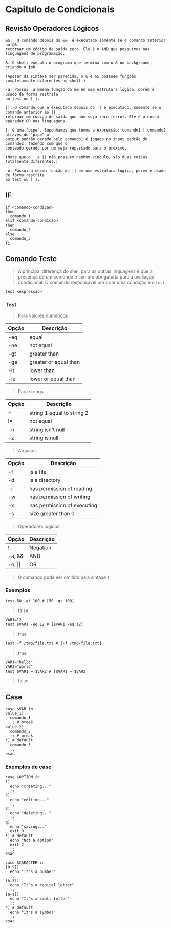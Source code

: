 # Capitulo de Condicionais
## Revisão Operadores Lógicos
``` shell 
&&:  O comando depois do &&  é executado somente se o comando anterior ao && 
retornar um código de saída zero. Ele é o AND que possuímos nas linguagens de programação.

&: O shell executa o programa que termina com o & no background, criando o job.

(Apesar da sintaxe ser parecida, o & e && possuem funções completamente diferentes no shell.)

-a: Possui  a mesma função do && em uma estrutura lógica, porém é usado de forma restrita 
ao test ou [ ].

||: O comando que é executado depois do || é executado, somente se o comando anterior ao || 
retornar um código de saída que não seja zero (erro). Ele é o nosso operador OR nas linguagens.

|: é uma "pipe". Suponhamos que temos a expressão: comando1 | comando2 através do "pipe" o 
output padrão gerado pelo comando1 é jogado no input padrão do comando2, fazendo com que o 
conteúdo gerado por um seja repassado para o próximo.

(Note que o | e || não possuem nenhum vínculo, são duas coisas totalmente diferentes.)

-o: Possui a mesma função do || em uma estrutura lógica, porém é usado de forma restrita 
ao test ou [ ].
```
## IF
``` shell
if <comando-condicao>
then
  comando_1
elif <comando-condicao>
then
  comando_2
else
  comando_3
fi
```
## Comando Teste
> A principal diferença do shell para as outras linguagens é que a presença de
> um comando é sempre obrigatória para a avaliação condicional. O comando
> responsável por criar uma condição é o `test`

``` shell
test <expressão>
```
### Test
> Para valores numéricos

| Opção | Descrição             |
|-------|-----------------------|
| -eq   | equal                 |
| -ne   | not equal             |
| -gt   | greater than          |
| -ge   | greater or equal than |
| -lt   | lower than            |
| -le   | lower or equal than   |

> Para strings

| Opção | Descrição                  |
|-------|----------------------------|
| =     | string 1 equal to string 2 |
| !=    | not equal                  |
| -n    | string isn't null          |
| -z    | string is null             |

> Arquivos

| Opção | Descrição                   |
|-------|-----------------------------|
| -f    | is a file                   |
| -d    | is a directory              |
| -r    | has permission of reading   |
| -w    | has permission of writing   |
| -x    | has permission of executing |
| -s    | size greater than 0         |

> Operadores lógicos

| Opção  | Descrição |
|--------|-----------|
|   !    | Negation  |
| -a, && | AND       |
| -o, \|\| | OR        |

> O comando pode ser omitido pela sintaxe `[]`

### Exemplos
``` shell
test 50 -gt 100 # [50 -gt 100]
```
> false
``` shell
VAR1=12
test $VAR1 -eq 12 # [$VAR1 -eq 12]
```
> true
``` shell
test -f /tmp/file.txt # [-f /tmp/file.txt]
```
> true
``` shell
VAR1="hello"
VAR2="world"
test $VAR1 = $VAR2 # [$VAR1 = $VAR2]
```
> false

## Case
``` shell
case $VAR in
value_1)
  comando_1
  ;; # break
value_2)
  comando_2
  ;; # break
*) # default
  comando_3
  ;;
esac
```

### Exemplos de case
``` shell
case $OPTION in
1)
  echo "creating..."
  ;;
2)
  echo "editing..."
  ;;
3)
  echo "deleting..."
  ;;
q)
  echo "saving..."
  exit 0
*) # default
  echo "Not a option"
  exit 2
  ;;
esac
```

``` shell
case $CARACTER in
[0-9])
  echo "It's a number"
  ;;
[A-Z])
  echo "It's a capital letter"
  ;;
[a-z])
  echo "It's a small letter"
  ;;
*) # default
  echo "It's a symbol"
  ;;
esac
```
